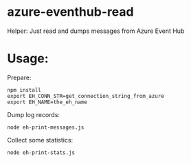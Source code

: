 # azure-eventhub-read
Helper: Just read and dumps messages from Azure Event Hub

# Usage:

Prepare:

    npm install
    export EH_CONN_STR=get_connection_string_from_azure
    export EH_NAME=the_eh_name

Dump log records:

    node eh-print-messages.js

Collect some statistics:

    node eh-print-stats.js